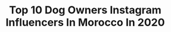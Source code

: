 ---
title: Top 10 Dog Owners Instagram Influencers In Morocco In 2020
description: >-
  Find top dog owners Instagram influencers in Morocco in 2020. Most popular hashtags: #maroc #dog #aidmoubarak #moroccan.
platform: Instagram
profiles:
  - username: "abirberraniofficiel"
    fullname: >-
      Abir Berrani
    location: "Morocco"
    followers: 1504841
    engagement: 131
    commentsToLikes: 0.046570
    id: ck5hmnyremb0t0i11u840b4fk
    verified: false
    hashtags: "#staypositive, #abirberrani, #colorchallenge, #ramadanmubarak"
  - username: "chaimaa_boutiri"
    fullname: >-
      Chaimaa Boutiri  شيماء بوتيري
    location: "Morocco"
    followers: 296797
    engagement: 117
    commentsToLikes: 0.044330
    id: ckaouik9t0f7u0i78k879b06l
    verified: false
    hashtags: "#happyaid, #instahappy, #simple, #aidmoubarak"
  - username: "fati.gmh"
    fullname: >-
      Fati Gmh 💙
    location: "Morocco"
    followers: 25374
    engagement: 453
    commentsToLikes: 0.017271
    id: ck0vzqq7bafro0i1904bsek6e
    verified: false
    hashtags: "#nomakeupface, #moroccan, #sunnyday, #vibes"
  - username: "noussair_khalfane"
    fullname: >-
      Noussair khalfane
    location: "Morocco"
    followers: 809848
    engagement: 230
    commentsToLikes: 0.026840
    id: ckap5lq8lc8cx0i78b9r8zh97
    verified: true
    hashtags: "#turkey, #istanbul"
  - username: "nada.oubnichou"
    fullname: >-
      Empowering Women
    location: "Morocco"
    followers: 390798
    engagement: 232
    commentsToLikes: 0.023415
    id: ck5hquo3ftr460i118rot4qtu
    verified: false
    hashtags: "#cute, #girl, #girls, #makeupmess"
  - username: "othmanchic"
    fullname: >-
      Othman Chic
    location: "Morocco"
    followers: 60925
    engagement: 110
    commentsToLikes: 0.048079
    id: ck0w05l63chio0i19r52pc5ig
    verified: false
    hashtags: "#best, #journey, #captinemajed, #care"
  - username: "marchich_ayoub"
    fullname: >-
      Ayoub Marchich - ايوب مرشيش
    location: "Morocco"
    followers: 29135
    engagement: 494
    commentsToLikes: 0.006853
    id: ck5hqv3aytrut0i11u0kg3uuo
    verified: false
    hashtags: "#ayoubmarchich, #maroc, #happybirthday, #christmasday"
  - username: "lascorz_17"
    fullname: >-
      Joan Lascorz
    location: "Morocco"
    followers: 12946
    engagement: 953
    commentsToLikes: 0.028304
    id: ck8tddnzl2y0o0j78ywttd5qj
    verified: false
    hashtags: "#polarisrzr, #face, #chita, #healthy"
  - username: "houyamechoufih_officiel"
    fullname: >-
      Houyame choufih / هيام شوفيه🧿
    location: "Morocco"
    followers: 119003
    engagement: 55
    commentsToLikes: 0.050042
    id: ck5hj74img4m80i11soyveeux
    verified: false
    hashtags: "#saadlamjarred, #ramadan, #soltana, #usa"
  - username: "chaimaeouarzaziofficiel"
    fullname: >-
      Chaimae Ouarzazi
    location: "Morocco"
    followers: 256198
    engagement: 685
    commentsToLikes: 0.010110
    id: ckap7xxeum22u0i78r1jrlil1
    verified: false
    hashtags: "#dogslovers, #chaimae, #chaimaeouarzazi, #dogs"
---